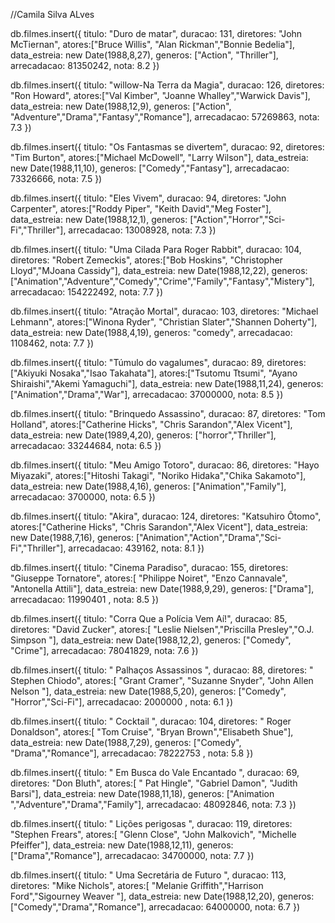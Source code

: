//Camila Silva ALves

﻿db.filmes.insert({
	titulo: "Duro de matar",
	duracao: 131,
	diretores: "John McTiernan",
	atores:["Bruce Willis", "Alan Rickman","Bonnie Bedelia"],
	data_estreia: new Date(1988,8,27),
	generos: ["Action", "Thriller"],
	arrecadacao: 81350242,
	nota: 8.2
})

db.filmes.insert({
	titulo: "willow-Na Terra da Magia",
	duracao: 126,
	diretores: "Ron Howard",
	atores:["Val Kimber", "Joanne Whalley","Warwick Davis"],
	data_estreia: new Date(1988,12,9),
	generos: ["Action", "Adventure","Drama","Fantasy","Romance"],
	arrecadacao: 57269863,
	nota: 7.3
})

db.filmes.insert({
	titulo: "Os Fantasmas se divertem",
	duracao: 92,
	diretores: "Tim Burton",
	atores:["Michael McDowell", "Larry Wilson"],
	data_estreia: new Date(1988,11,10),
	generos: ["Comedy","Fantasy"],
	arrecadacao: 73326666,
	nota: 7.5
})

db.filmes.insert({
	titulo: "Eles Vivem",
	duracao: 94,
	diretores: "John Carpenter",
	atores:["Roddy Piper", "Keith David","Meg Foster"],
	data_estreia: new Date(1988,12,1),
	generos: ["Action","Horror","Sci-Fi","Thriller"],
	arrecadacao: 13008928,
	nota: 7.3
})

db.filmes.insert({
	titulo: "Uma Cilada Para Roger Rabbit",
	duracao: 104,
	diretores: "Robert Zemeckis",
	atores:["Bob Hoskins", "Christopher Lloyd","MJoana Cassidy"],
	data_estreia: new Date(1988,12,22),
	generos: ["Animation","Adventure","Comedy","Crime","Family","Fantasy","Mistery"],
	arrecadacao: 154222492,
	nota: 7.7
})

db.filmes.insert({
	titulo: "Atração Mortal",
	duracao: 103,
	diretores: "Michael Lehmann",
	atores:["Winona Ryder", "Christian Slater","Shannen Doherty"],
	data_estreia: new Date(1988,4,19),
	generos: "comedy",
	arrecadacao: 1108462,
	nota: 7.7
})

db.filmes.insert({
	titulo: "Túmulo do vagalumes",
	duracao: 89,
	diretores: ["Akiyuki Nosaka","Isao Takahata"],
	atores:["Tsutomu Ttsumi", "Ayano Shiraishi","Akemi Yamaguchi"],
	data_estreia: new Date(1988,11,24),
	generos: ["Animation","Drama","War"],
	arrecadacao: 37000000,
	nota: 8.5
})


db.filmes.insert({
	titulo: "Brinquedo Assassino",
	duracao: 87,
	diretores: "Tom Holland",
	atores:["Catherine Hicks", "Chris Sarandon","Alex Vicent"],
	data_estreia: new Date(1989,4,20),
	generos: ["horror","Thriller"],
	arrecadacao: 33244684,
	nota: 6.5
})

db.filmes.insert({
	titulo: "Meu Amigo Totoro",
	duracao: 86,
	diretores: "Hayo Miyazaki",
	atores:["Hitoshi Takagi", "Noriko Hidaka","Chika Sakamoto"],
	data_estreia: new Date(1988,4,16),
	generos: ["Animation","Family"],
	arrecadacao: 3700000,
	nota: 6.5
})

db.filmes.insert({
	titulo: "Akira",
	duracao: 124,
	diretores: "Katsuhiro Ôtomo",
	atores:["Catherine Hicks", "Chris Sarandon","Alex Vicent"],
	data_estreia: new Date(1988,7,16),
	generos: ["Animation","Action","Drama","Sci-Fi","Thriller"],
	arrecadacao: 439162,
	nota: 8.1
})

db.filmes.insert({
	titulo: "Cinema Paradiso",
	duracao: 155,
	diretores: "Giuseppe Tornatore",
	atores:[ "Philippe Noiret", "Enzo Cannavale", "Antonella Attili"],
	data_estreia: new Date(1988,9,29),
	generos: ["Drama"],
	arrecadacao: 11990401 ,
	nota: 8.5
})

db.filmes.insert({
	titulo: "Corra Que a Polícia Vem Aí!",
	duracao: 85,
	diretores: "David Zucker",
	atores:[ "Leslie Nielsen","Priscilla Presley","O.J. Simpson "],
	data_estreia: new Date(1988,12,2),
	generos: ["Comedy", "Crime"],
	arrecadacao: 78041829,
	nota: 7.6
})

db.filmes.insert({
	titulo: " Palhaços Assassinos ",
	duracao: 88,
	diretores: " Stephen Chiodo",
	atores:[ "Grant Cramer", "Suzanne Snyder", "John Allen Nelson "],
	data_estreia: new Date(1988,5,20),
	generos: ["Comedy", "Horror","Sci-Fi"],
	arrecadacao: 2000000 ,
	nota: 6.1
})

db.filmes.insert({
	titulo: " Cocktail ",
	duracao: 104,
	diretores: " Roger Donaldson",
	atores:[ "Tom Cruise", "Bryan Brown","Elisabeth Shue"],
	data_estreia: new Date(1988,7,29),
	generos: ["Comedy", "Drama","Romance"],
	arrecadacao: 78222753 ,
	nota: 5.8
})


db.filmes.insert({
	titulo: " Em Busca do Vale Encantado ",
	duracao: 69,
	diretores: "Don Bluth",
	atores:[ " Pat Hingle", "Gabriel Damon", "Judith Barsi"],
	data_estreia: new Date(1988,11,18),
	generos: ["Animation ","Adventure","Drama","Family"],
	arrecadacao: 48092846,
	nota: 7.3
})

db.filmes.insert({
	titulo: " Lições perigosas ",
	duracao: 119,
	diretores: "Stephen Frears",
	atores:[ "Glenn Close", "John Malkovich", "Michelle Pfeiffer"],
	data_estreia: new Date(1988,12,11),
	generos: ["Drama","Romance"],
	arrecadacao: 34700000,
	nota: 7.7
})

db.filmes.insert({
	titulo: " Uma Secretária de Futuro ",
	duracao: 113,
	diretores: "Mike Nichols",
	atores:[ "Melanie Griffith","Harrison Ford","Sigourney Weaver "],
	data_estreia: new Date(1988,12,20),
	generos: ["Comedy","Drama","Romance"],
	arrecadacao: 64000000,
	nota: 6.7
})
